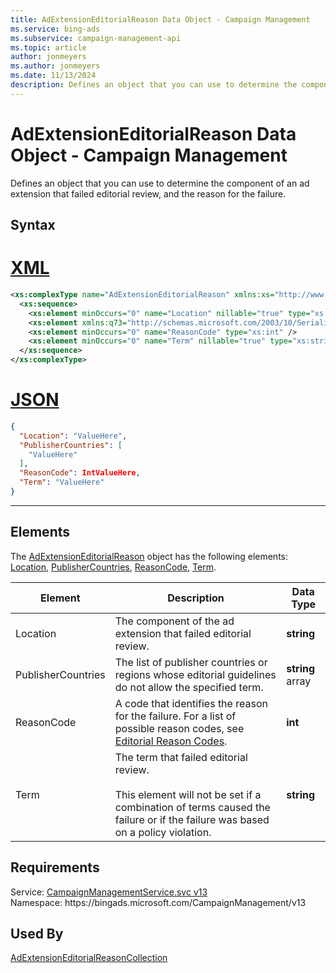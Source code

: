 ```yaml
---
title: AdExtensionEditorialReason Data Object - Campaign Management
ms.service: bing-ads
ms.subservice: campaign-management-api
ms.topic: article
author: jonmeyers
ms.author: jonmeyers
ms.date: 11/13/2024
description: Defines an object that you can use to determine the component of an ad extension that failed editorial review, and the reason for the failure.
---
```

# AdExtensionEditorialReason Data Object - Campaign Management
Defines an object that you can use to determine the component of an ad extension that failed editorial review, and the reason for the failure.

## Syntax

# [XML](#tab/xml)

```xml
<xs:complexType name="AdExtensionEditorialReason" xmlns:xs="http://www.w3.org/2001/XMLSchema">
  <xs:sequence>
    <xs:element minOccurs="0" name="Location" nillable="true" type="xs:string" />
    <xs:element xmlns:q73="http://schemas.microsoft.com/2003/10/Serialization/Arrays" minOccurs="0" name="PublisherCountries" nillable="true" type="q73:ArrayOfstring" />
    <xs:element minOccurs="0" name="ReasonCode" type="xs:int" />
    <xs:element minOccurs="0" name="Term" nillable="true" type="xs:string" />
  </xs:sequence>
</xs:complexType>
```

# [JSON](#tab/json)

```json
{
  "Location": "ValueHere",
  "PublisherCountries": [
    "ValueHere"
  ],
  "ReasonCode": IntValueHere,
  "Term": "ValueHere"
}
```

-----

## <a name="elements"></a>Elements

The [AdExtensionEditorialReason](adextensioneditorialreason.md) object has the following elements: [Location](#location), [PublisherCountries](#publishercountries), [ReasonCode](#reasoncode), [Term](#term).

|Element|Description|Data Type|
|-----------|---------------|-------------|
|<a name="location"></a>Location|The component of the ad extension that failed editorial review.|**string**|
|<a name="publishercountries"></a>PublisherCountries|The list of publisher countries or regions whose editorial guidelines do not allow the specified term.|**string** array|
|<a name="reasoncode"></a>ReasonCode|A code that identifies the reason for the failure. For a list of possible reason codes, see [Editorial Reason Codes](../guides/editorial-failure-reason-codes.md).|**int**|
|<a name="term"></a>Term|The term that failed editorial review.<br/><br/>This element will not be set if a combination of terms caused the failure or if the failure was based on a policy violation.|**string**|

## Requirements
Service: [CampaignManagementService.svc v13](https://campaign.api.bingads.microsoft.com/Api/Advertiser/CampaignManagement/v13/CampaignManagementService.svc)  
Namespace: https\://bingads.microsoft.com/CampaignManagement/v13  

## Used By
[AdExtensionEditorialReasonCollection](adextensioneditorialreasoncollection.md)  
